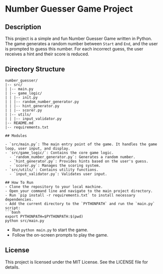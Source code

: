 # Number Guesser Game Project

## Description
This project is a simple and fun Number Guesser Game written in Python. The game generates a random number  between `Start` and `End`, and the user is prompted to guess this number. For each incorrect guess, the user receives a hint and their score is reduced.

## Directory Structure

```
number_guesser/
|-- src/
| |-- main.py
| |-- game_logic/
| | |-- init.py
| | |-- random_number_generator.py
| | |-- hint_generator.py
| | |-- scorer.py
| |-- utils/
| | |-- input_validator.py
|-- README.md
|-- requirements.txt

## Modules

- `src/main.py`: The main entry point of the game. It handles the game loop, user input, and display.
- `src/game_logic/`: Contains the core game logic.
  - `random_number_generator.py`: Generates a random number.
  - `hint_generator.py`: Provides hints based on the user's guess.
  - `scorer.py`: Manages the scoring system.
- `src/utils/`: Contains utility functions.
  - `input_validator.py`: Validates user input.

## How To Run
- Clone the repository to your local machine.
- Open your command line and navigate to the main project directory.
- Run `pip install -r requirements.txt` to install necessary dependencies.
- Add the current directory to the `PYTHONPATH` and run the `main.py` script:
```bash
export PYTHONPATH=$PYTHONPATH:$(pwd)
python src/main.py
```
- Run `python main.py` to start the game.
- Follow the on-screen prompts to play the game.

## License
This project is licensed under the MIT License. See the LICENSE file for details.
